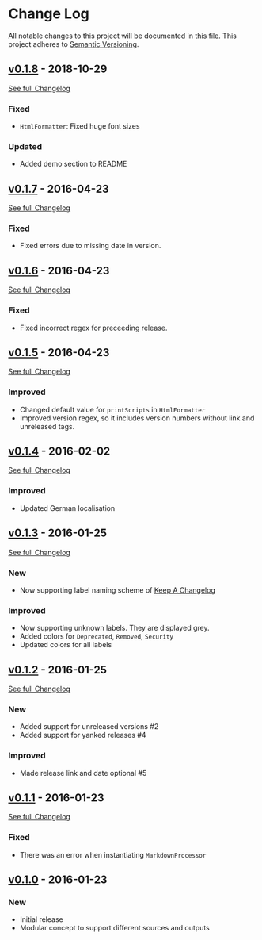 # Change Log
All notable changes to this project will be documented in this file.
This project adheres to [Semantic Versioning](http://semver.org/).

## [v0.1.8](https://github.com/Syonix/changelog-viewer/releases/tag/v0.1.8) - 2018-10-29
[See full Changelog](https://github.com/Syonix/changelog-viewer/compare/v0.1.7...v0.1.8)

### Fixed
- `HtmlFormatter`: Fixed huge font sizes

### Updated
- Added demo section to README

## [v0.1.7](https://github.com/Syonix/changelog-viewer/releases/tag/v0.1.7) - 2016-04-23
[See full Changelog](https://github.com/Syonix/changelog-viewer/compare/v0.1.6...v0.1.7)

### Fixed
- Fixed errors due to missing date in version.

## [v0.1.6](https://github.com/Syonix/changelog-viewer/releases/tag/v0.1.6) - 2016-04-23
[See full Changelog](https://github.com/Syonix/changelog-viewer/compare/v0.1.5...v0.1.6)

### Fixed
- Fixed incorrect regex for preceeding release.

## [v0.1.5](https://github.com/Syonix/changelog-viewer/releases/tag/v0.1.5) - 2016-04-23
[See full Changelog](https://github.com/Syonix/changelog-viewer/compare/v0.1.4...v0.1.5)

### Improved
- Changed default value for `printScripts` in `HtmlFormatter`
- Improved version regex, so it includes version numbers without link and unreleased tags.

## [v0.1.4](https://github.com/Syonix/changelog-viewer/releases/tag/v0.1.4) - 2016-02-02
[See full Changelog](https://github.com/Syonix/changelog-viewer/compare/v0.1.3...v0.1.4)

### Improved
- Updated German localisation

## [v0.1.3](https://github.com/Syonix/changelog-viewer/releases/tag/v0.1.3) - 2016-01-25
[See full Changelog](https://github.com/Syonix/changelog-viewer/compare/v0.1.2...v0.1.3)

### New
- Now supporting label naming scheme of [Keep A Changelog](http://keepachangelog.com/)

### Improved
- Now supporting unknown labels. They are displayed grey.
- Added colors for `Deprecated`, `Removed`, `Security`
- Updated colors for all labels


## [v0.1.2](https://github.com/Syonix/changelog-viewer/releases/tag/v0.1.2) - 2016-01-25
[See full Changelog](https://github.com/Syonix/changelog-viewer/compare/v0.1.1...v0.1.2)

### New
- Added support for unreleased versions #2
- Added support for yanked releases #4

### Improved
- Made release link and date optional #5

## [v0.1.1](https://github.com/Syonix/changelog-viewer/releases/tag/v0.1.1) - 2016-01-23
[See full Changelog](https://github.com/Syonix/changelog-viewer/compare/v0.1.0...v0.1.1)

### Fixed
- There was an error when instantiating `MarkdownProcessor`

## [v0.1.0](https://github.com/Syonix/changelog-viewer/releases/tag/v0.1.0) - 2016-01-23

### New
- Initial release
- Modular concept to support different sources and outputs
